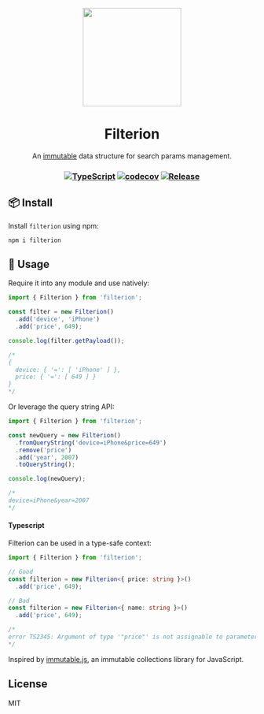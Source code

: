 <p align="center"><img width="200" src="/assets/logo.svg?sanitize=true"></p>
<h1 align="center">Filterion</h1>
<div align="center">
An <a href="https://en.wikipedia.org/wiki/Immutable_object">immutable</a> data structure for search params management.
</div>
<h3 align="center">

[![TypeScript](https://img.shields.io/badge/%3C%2F%3E-TypeScript-%230074c1.svg)](http://www.typescriptlang.org/)
[![codecov](https://codecov.io/gh/maxprilutskiy/filterion/branch/main/graph/badge.svg?token=XNVEAODW13)](https://codecov.io/gh/maxprilutskiy/filterion)
[![Release](https://github.com/maxprilutskiy/filterion/actions/workflows/release.yml/badge.svg)](https://github.com/maxprilutskiy/filterion/actions/workflows/release.yml)

</h3>

## 📦 Install

Install `filterion` using npm:

```
npm i filterion
```

## 🔨 Usage

Require it into any module and use natively:

```javascript
import { Filterion } from 'filterion';

const filter = new Filterion()
  .add('device', 'iPhone')
  .add('price', 649);

console.log(filter.getPayload());

/*
{
  device: { '=': [ 'iPhone' ] },
  price: { '=': [ 649 ] }
}
*/
```

Or leverage the query string API:
```javascript
import { Filterion } from 'filterion';

const newQuery = new Filterion()
  .fromQueryString('device=iPhone&price=649')
  .remove('price')
  .add('year', 2007)
  .toQueryString();

console.log(newQuery);

/*
device=iPhone&year=2007
*/

```

#### Typescript

Filterion can be used in a type-safe context:

```typescript
import { Filterion } from 'filterion';

// Good
const filterion = new Filterion<{ price: string }>()
  .add('price', 649);

// Bad
const filterion = new Filterion<{ name: string }>()
  .add('price', 649);

/*
error TS2345: Argument of type '"price"' is not assignable to parameter of type '"name"'.
*/

```

Inspired by [immutable.js](https://github.com/immutable-js/immutable-js), an immutable collections library for JavaScript.

## License
MIT

